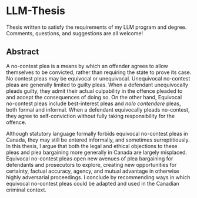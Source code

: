 # LLM-Thesis

Thesis written to satisfy the requirements of my LLM program and degree. Comments, questions, and suggestions are all welcome!

## Abstract

A no-contest plea is a means by which an offender agrees to allow themselves to be convicted, rather than requiring the state to prove its case. No contest pleas may be equivocal or unequivocal. Unequivocal no-contest pleas are generally limited to guilty pleas. When a defendant unequivocally pleads guilty, they admit their actual culpability in the offence pleaded to and accept the consequences of doing so. On the other hand, Equivocal no-contest pleas include best-interest pleas and *nolo contendere* pleas, both formal and informal. When a defendant equivocally pleads no-contest, they agree to self-conviction without fully taking responsibility for the offence.
   
   Although statutory language formally forbids equivocal no-contest pleas in Canada, they may still be entered informally, and sometimes surreptitiously. In this thesis, I argue that both the legal and ethical objections to these pleas and plea bargaining more generally in Canada are largely misplaced. Equivocal no-contest pleas open new avenues of plea bargaining for defendants and prosecutors to explore, creating new opportunities for certainty, factual accuracy, agency, and mutual advantage in otherwise highly adversarial proceedings. I conclude by recommending ways in which equivocal no-contest pleas could be adapted and used in the Canadian criminal context.
